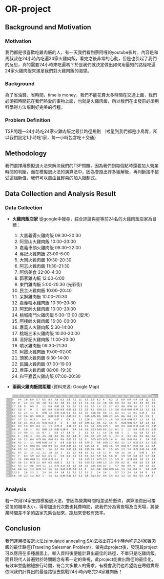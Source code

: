# OR-project

## Background and Motivation

### Motivation
我們都是很喜歡吃雞肉飯的人，有一天我們看到蔡阿嘎的youtube影片，內容是和馬叔叔在24小時內吃遍24家火雞肉飯，看完之後非常的心動，但是也引起了我們的反思，真的需要24小時來吃遍嗎？於是我們就決定做出如何用最短的路徑吃遍24家火雞肉飯來滿足我們對火雞肉飯的渴望。

### Background
為了省油錢、省時間，time is money，我們不能花費太多時間在交通上面，我們必須把時間花在我們熱愛的事物上面，也就是火雞肉飯，所以我們在出發前必須用科學得方法規劃好完美的行程。

### Problem Definition 
TSP問題—24小時吃24家火雞肉飯之最佳路徑規劃
（考量到我們都是小鳥胃，所以我們設定1小時吃1家，每一小時包含吃＋交通）

##  Methodology
我們選擇用模擬退火法來解決我們的TSP問題，因為我們到每個點時還要加入營業時間的判斷，而在模擬退火法的演算法中，因為會跑出許多組解後，再判斷接不接受這組新值，我們可以自由且輕易的加入限制式。

## Data Collection and Analysis Result 

### Data Collection

* **火雞肉飯店家**
從google中搜尋，綜合評論與星等前24名的火雞肉飯店家為目標：

    1. 大嘉義得火雞肉飯  09:30–20:30
    2. 阿里山火雞肉飯  10:00–20:00
    3. 嘉義車頭火雞肉飯  	09:30–22:00
    4. 吳記火雞肉飯 23:00-6:00
    5. 大同火雞肉飯  10:30–20:30
    6. 阿志火雞肉飯  11:30–21:30
    7. 阿信美食 22:00-4:30
    8. 郭家雞肉飯 12:00-6:00
    9. 東門雞肉飯 5:00-20:30 (光彩街)
    10. 民主火雞肉飯  10:00–20:40
    11. 呆獅雞肉飯  10:00–20:30
    12. 嘉義噴水雞肉飯  10:30–20:30
    13. 阿宏師火雞肉飯  10:00–20:00
    14. 桃城南門火雞肉飯 5:30-13:00 (安禾)
    15. 阿樓師火雞肉飯  16:00–00:00
    16. 嘉義人火雞肉飯 5:30-14:00
    17. 桃城三禾火雞肉飯 10:00-20:00
    18. 溫好記火雞肉飯  11:00–20:00
    19. 噴水雞肉飯  09:30–21:30
    20. 阿霞火雞肉飯  19:00–02:00
    21. 頭家火雞肉飯 6:30-14:00 
    22. 民國火雞肉飯  07:00–19:00
    23. 鼎莊火雞肉飯  08:00–19:30
    24. 和平嘉義火雞肉飯  07:00–20:30

* **兩兩火雞肉飯間距離**  (資料來源: Google Map)

![image](https://github.com/di-yuan/OR-project/blob/master/pic.PNG)

### Analysis
若一次用24家去跑模擬退火法，會因為營業時間相差過於懸殊，演算法跑出可接受值的機率太小，得增加迭代次數也耗費時間，故我們分為宵夜場及白天場，將營業時間差不多的店家先集合起來，跑起來會較有效率。

## Conclusion
我們運用模擬退火法(simulated annealing;SA)去找出在24小時內吃完24家雞肉飯的最佳路徑(Traveling Salesman Problem)，做完此project後，發現其project可以應用在多種層面上，輸入資料後便能計算出最佳的路徑，不單只是吃雞肉飯。而且現代人普遍對於時間觀念有著一定的重視，此project能做出路徑的最佳化，有效率並能縮短旅行時間，符合大多數人的需求，有機會我們也希望能在寒假實際依照我們計算出的最佳路徑去挑戰24小時內吃完24家雞肉飯！
